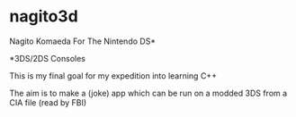# nagito3d
Nagito Komaeda For The Nintendo DS*

*3DS/2DS Consoles


This is my final goal for my expedition into learning C++

The aim is to make a (joke) app which can be run on a modded 3DS from a CIA file (read by FBI)
